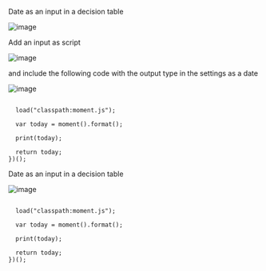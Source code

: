 
Date as an input in a decision table

![image](https://github.com/soreilly6/engagementCloud/assets/88727212/493b933c-d519-4382-b784-ce2ac1453489)

Add an input as script 

![image](https://github.com/soreilly6/engagementCloud/assets/88727212/ea8306c5-3a85-4515-bf53-6818845e52bb)

and include the following code with the output type in the settings as a date

![image](https://github.com/soreilly6/engagementCloud/assets/88727212/10355f2e-71d6-416a-9483-e954d49a9eeb)


```(function () {
  
  load("classpath:moment.js");
  
  var today = moment().format();                         
  
  print(today);
  
  return today;
})();
```


Date as an input in a decision table

![image](https://github.com/soreilly6/engagementCloud/assets/88727212/493b933c-d519-4382-b784-ce2ac1453489)


```(function () {
  
  load("classpath:moment.js");
  
  var today = moment().format();                         
  
  print(today);
  
  return today;
})();
```
